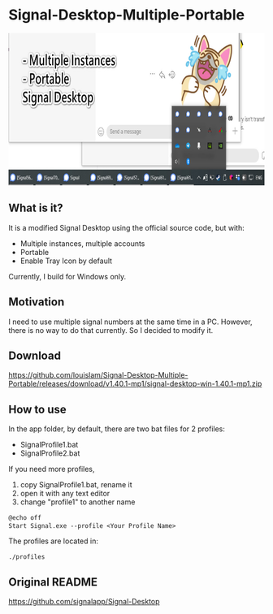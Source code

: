 
# Signal-Desktop-Multiple-Portable

<img src=".github/header.jpg" height="300" />

## What is it?

It is a modified Signal Desktop using the official source code, but with:

* Multiple instances, multiple accounts
* Portable
* Enable Tray Icon by default

Currently, I build for Windows only.

## Motivation
I need to use multiple signal numbers at the same time in a PC. However, there is no way to do that currently. So I decided to modify it.

## Download

https://github.com/louislam/Signal-Desktop-Multiple-Portable/releases/download/v1.40.1-mp1/signal-desktop-win-1.40.1-mp1.zip


## How to use

In the app folder, by default, there are two bat files for 2 profiles:
* SignalProfile1.bat
* SignalProfile2.bat

If you need more profiles, 
1. copy SignalProfile1.bat, rename it
1. open it with any text editor
1. change "profile1" to another name

```
@echo off
Start Signal.exe --profile <Your Profile Name>
```

The profiles are located in:

```
./profiles
```

## Original README

https://github.com/signalapp/Signal-Desktop
